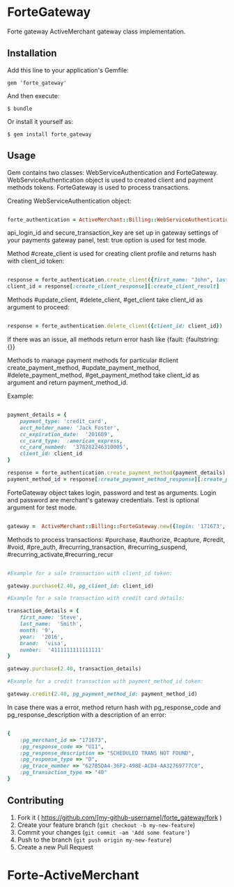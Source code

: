 # ForteGateway

Forte gateway ActiveMerchant gateway class implementation.

## Installation

Add this line to your application's Gemfile:

    gem 'forte_gateway'

And then execute:

    $ bundle

Or install it yourself as:

    $ gem install forte_gateway

## Usage

Gem contains two classes: WebServiceAuthentication and ForteGateway.
WebServiceAuthentication object is used to created client and payment methods tokens. ForteGateway is used to process transactions.

Creating WebServiceAuthentication object:

```ruby

forte_authentication = ActiveMerchant::Billing::WebServiceAuthentication.new(merchant_id: '171673', api_login_id: 'F3cnU00H5s', secure_transaction_key: 'Q870agdTS', test: true)

```

api_login_id and secure_transaction_key are set up in gateway settings of your payments gateway panel, test: true option is used for test mode.

Method #create_client is used for creating client profile and returns hash with client_id token:

```ruby

response = forte_authentication.create_client({first_name: "John", last_name: "Black"})
client_id = response[:create_client_response][:create_client_result]

```
Methods #update_client, #delete_client, #get_client take client_id as argument to proceed:

```ruby

response = forte_authentication.delete_client({client_id: client_id})

```

If there was an issue, all methods return error hash like {fault: {faultstring: {}}

Methods to manage payment methods for particular #client create_payment_method, #update_payment_method, #delete_payment_method, #get_payment_method take client_id as argument and
return payment_method_id.

Example:

```ruby

payment_details = {
    payment_type: 'credit_card',
    acct_holder_name: 'Jack Foster',
    cc_expiration_date:  '201609',
    cc_card_type:  :american_express,
    cc_card_numbed:  '378282246310005',
    client_id: client_id
}

response = forte_authentication.create_payment_method(payment_details)
payment_method_id = response[:create_payment_method_response][:create_payment_method_result]

```
ForteGateway object takes login, password and test as arguments. Login and password are merchant's gateway credentials. 
Test is optional argument for test mode.

```ruby

gateway =  ActiveMerchant::Billing::ForteGateway.new({login: '171673', password: 'p48iJT4oB', test: true}) }

```
Methods to process transactions: #purchase, #authorize, #capture, #credit, #void, #pre_auth, #recurring_transaction, #recurring_suspend, #recurring_activate,#recurring_recur

```ruby

#Example for a sale transaction with client_id token:

gateway.purchase(2.40, pg_client_id: client_id)

#Example for a sale transaction with credit card details:

transaction_details = {
	first_name: 'Steve',
	last_name:  'Smith',
	month: '9',
	year:  '2016',
	brand:  'visa',
	number:  '4111111111111111'
}

gateway.purchase(2.40, transaction_details)

#Example for a credit transaction with payment_method_id token:

gateway.credit(2.40, pg_payment_method_id: payment_method_id)

```

In case there was a error, method return hash with pg_response_code and pg_response_description with a description of an error:

```ruby

{
	:pg_merchant_id => "171673",
    :pg_response_code => "U11",
    :pg_response_description => "SCHEDULED TRANS NOT FOUND",
    :pg_response_type => "D",
    :pg_trace_number => "627B5DA4-36F2-498E-ACD4-AA32769777C0",
    :pg_transaction_type => "40"
}

```


## Contributing

1. Fork it ( https://github.com/[my-github-username]/forte_gateway/fork )
2. Create your feature branch (`git checkout -b my-new-feature`)
3. Commit your changes (`git commit -am 'Add some feature'`)
4. Push to the branch (`git push origin my-new-feature`)
5. Create a new Pull Request
# Forte-ActiveMerchant
